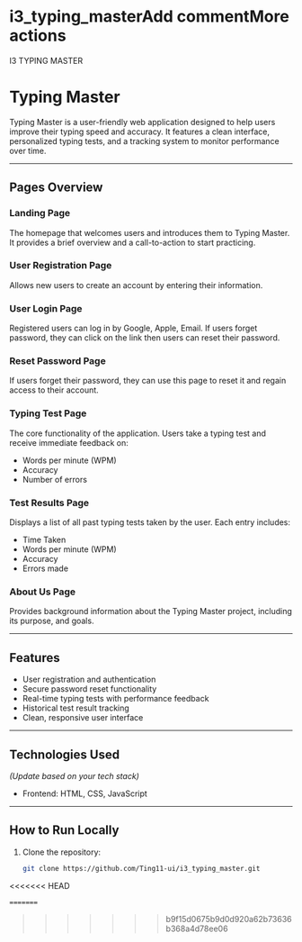# i3_typing_masterAdd commentMore actions
I3 TYPING MASTER
# Typing Master

Typing Master is a user-friendly web application designed to help users improve their typing speed and accuracy. It features a clean interface, personalized typing tests, and a tracking system to monitor performance over time.

---

## Pages Overview

### Landing Page

The homepage that welcomes users and introduces them to Typing Master. It provides a brief overview and a call-to-action to start practicing.

### User Registration Page

Allows new users to create an account by entering their information.

### User Login Page

Registered users can log in by Google, Apple, Email. If users forget password, they can click on the link then users can reset their password.

### Reset Password Page

If users forget their password, they can use this page to reset it and regain access to their account.

### Typing Test Page

The core functionality of the application. Users take a typing test and receive immediate feedback on:

- Words per minute (WPM)
- Accuracy
- Number of errors

### Test Results Page

Displays a list of all past typing tests taken by the user. Each entry includes:

- Time Taken
- Words per minute (WPM)
- Accuracy
- Errors made

### About Us Page

Provides background information about the Typing Master project, including its purpose, and goals.

---

## Features

- User registration and authentication
- Secure password reset functionality
- Real-time typing tests with performance feedback
- Historical test result tracking
- Clean, responsive user interface

---

## Technologies Used

_(Update based on your tech stack)_

- Frontend: HTML, CSS, JavaScript

---

## How to Run Locally

1. Clone the repository:
   ```bash
   git clone https://github.com/Ting11-ui/i3_typing_master.git
<<<<<<< HEAD
   ```
=======
   ```
>>>>>>> b9f15d0675b9d0d920a62b73636b368a4d78ee06
